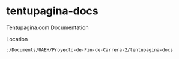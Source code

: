 tentupagina-docs
================

Tentupagina.com Documentation


Location
```
:/Documents/UAEH/Proyecto-de-Fin-de-Carrera-2/tentupagina-docs
```
